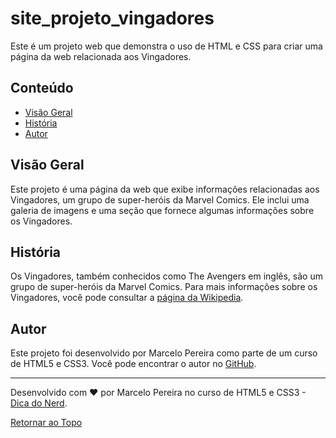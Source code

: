 # site_projeto_vingadores
Este é um projeto web que demonstra o uso de HTML e CSS para criar uma página da web relacionada aos Vingadores.

## Conteúdo

- [Visão Geral](#visão-geral)
- [História](#história)
- [Autor](#autor)

## Visão Geral

Este projeto é uma página da web que exibe informações relacionadas aos Vingadores, um grupo de super-heróis da Marvel Comics. Ele inclui uma galeria de imagens e uma seção que fornece algumas informações sobre os Vingadores.

## História

Os Vingadores, também conhecidos como The Avengers em inglês, são um grupo de super-heróis da Marvel Comics. Para mais informações sobre os Vingadores, você pode consultar a [página da Wikipedia](https://pt.wikipedia.org/wiki/Vingadores).

## Autor

Este projeto foi desenvolvido por Marcelo Pereira como parte de um curso de HTML5 e CSS3. Você pode encontrar o autor no [GitHub](https://github.com/marcelopoars).

---

Desenvolvido com ❤️ por Marcelo Pereira no curso de HTML5 e CSS3 - [Dica do Nerd](https://www.youtube.com/watch?v=gfH6ZJuMuS8&list=PLkJ_av-2S2p97ejPxUYHbaLfX-XMfZ1F3).

[Retornar ao Topo](#projeto-vingadores)
